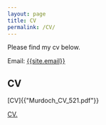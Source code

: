```yaml
---
layout: page
title: CV
permalink: /CV/
---
```

<p>
Please find my cv below.
</p>

Email: <a href="mailto:{{site.email}}?Subject=From Blog Site:">{{site.email}}</a>

## CV

[CV]{{"Murdoch_CV_521.pdf"}}


<a href="{{doug-murdoch.github.io/Murdoch_CV_521.pdf}}" target="_blank">CV.</a>
